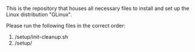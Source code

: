 This is the repository that houses all necessary files to install and set up the Linux distribution "GLinux".

Please run the following files in the correct order:

1. /setup/init-cleanup.sh
2. /setup/